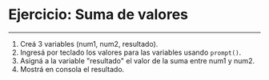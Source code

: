 # Ejercicio: Suma de valores
___

1. Creá 3 variables \(num1, num2, resultado\).
2. Ingresá por teclado los valores para las variables usando ``prompt()``.
3. Asigná a la variable "resultado" el valor de la suma entre num1 y num2.
4. Mostrá en consola el resultado.